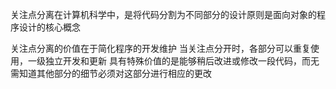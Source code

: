 关注点分离在计算机科学中，是将代码分割为不同部分的设计原则是面向对象的程序设计的核心概念

关注点分离的价值在于简化程序的开发维护
当关注点分开时，各部分可以重复使用，一级独立开发和更新
具有特殊价值的是能够稍后改进或修改一段代码，而无需知道其他部分的细节必须对这部分进行相应的更改

